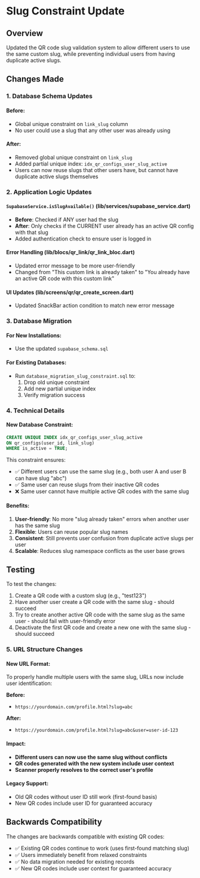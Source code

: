 # Slug Constraint Update

## Overview

Updated the QR code slug validation system to allow different users to use the same custom slug, while preventing individual users from having duplicate active slugs.

## Changes Made

### 1. Database Schema Updates

#### Before:

- Global unique constraint on `link_slug` column
- No user could use a slug that any other user was already using

#### After:

- Removed global unique constraint on `link_slug`
- Added partial unique index: `idx_qr_configs_user_slug_active`
- Users can now reuse slugs that other users have, but cannot have duplicate active slugs themselves

### 2. Application Logic Updates

#### `SupabaseService.isSlugAvailable()` (lib/services/supabase_service.dart)

- **Before**: Checked if ANY user had the slug
- **After**: Only checks if the CURRENT user already has an active QR config with that slug
- Added authentication check to ensure user is logged in

#### Error Handling (lib/blocs/qr_link/qr_link_bloc.dart)

- Updated error message to be more user-friendly
- Changed from "This custom link is already taken" to "You already have an active QR code with this custom link"

#### UI Updates (lib/screens/qr/qr_create_screen.dart)

- Updated SnackBar action condition to match new error message

### 3. Database Migration

#### For New Installations:

- Use the updated `supabase_schema.sql`

#### For Existing Databases:

- Run `database_migration_slug_constraint.sql` to:
  1. Drop old unique constraint
  2. Add new partial unique index
  3. Verify migration success

### 4. Technical Details

#### New Database Constraint:

```sql
CREATE UNIQUE INDEX idx_qr_configs_user_slug_active
ON qr_configs(user_id, link_slug)
WHERE is_active = TRUE;
```

This constraint ensures:

- ✅ Different users can use the same slug (e.g., both user A and user B can have slug "abc")
- ✅ Same user can reuse slugs from their inactive QR codes
- ❌ Same user cannot have multiple active QR codes with the same slug

#### Benefits:

1. **User-friendly**: No more "slug already taken" errors when another user has the same slug
2. **Flexible**: Users can reuse popular slug names
3. **Consistent**: Still prevents user confusion from duplicate active slugs per user
4. **Scalable**: Reduces slug namespace conflicts as the user base grows

## Testing

To test the changes:

1. Create a QR code with a custom slug (e.g., "test123")
2. Have another user create a QR code with the same slug - should succeed
3. Try to create another active QR code with the same slug as the same user - should fail with user-friendly error
4. Deactivate the first QR code and create a new one with the same slug - should succeed

### 5. URL Structure Changes

#### New URL Format:

To properly handle multiple users with the same slug, URLs now include user identification:

**Before:**

- `https://yourdomain.com/profile.html?slug=abc`

**After:**

- `https://yourdomain.com/profile.html?slug=abc&user=user-id-123`

#### Impact:

- **Different users can now use the same slug without conflicts**
- **QR codes generated with the new system include user context**
- **Scanner properly resolves to the correct user's profile**

#### Legacy Support:

- Old QR codes without user ID still work (first-found basis)
- New QR codes include user ID for guaranteed accuracy

## Backwards Compatibility

The changes are backwards compatible with existing QR codes:

- ✅ Existing QR codes continue to work (uses first-found matching slug)
- ✅ Users immediately benefit from relaxed constraints
- ✅ No data migration needed for existing records
- ✅ New QR codes include user context for guaranteed accuracy
